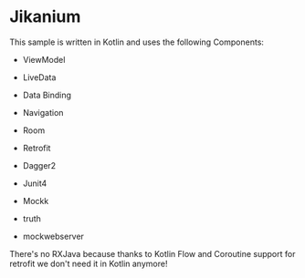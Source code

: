 # Jikanium

This sample is written in Kotlin and uses the following Components:

 - ViewModel
 - LiveData
 - Data Binding
 - Navigation
 - Room
 - Retrofit
 - Dagger2
 
 - Junit4
 - Mockk
 - truth
 - mockwebserver
 
There's no RXJava because thanks to Kotlin Flow and Coroutine support for retrofit we don't need it in Kotlin anymore!

